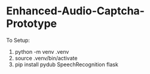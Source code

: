 # Enhanced-Audio-Captcha-Prototype
To Setup:
1. python -m venv .venv
2. source .venv/bin/activate
3. pip install pydub SpeechRecognition flask
